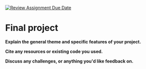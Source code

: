 [![Review Assignment Due Date](https://classroom.github.com/assets/deadline-readme-button-22041afd0340ce965d47ae6ef1cefeee28c7c493a6346c4f15d667ab976d596c.svg)](https://classroom.github.com/a/dPwN1w3S)
# Final project

**Explain the general theme and specific features of your project.**



**Cite any resources or existing code you used.**



**Discuss any challenges, or anything you'd like feedback on.**



